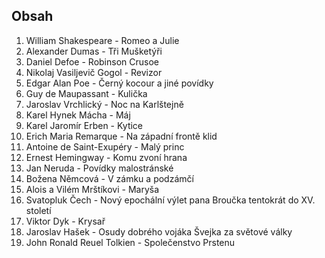## Obsah
1. William Shakespeare - Romeo a Julie
2. Alexander Dumas - Tři Mušketýři
3. Daniel Defoe - Robinson Crusoe
4. Nikolaj Vasiljevič Gogol - Revizor
5. Edgar Alan Poe - Černý kocour a jiné povídky
6. Guy de Maupassant - Kulička
7. Jaroslav Vrchlický - Noc na Karlštejně
8. Karel Hynek Mácha - Máj
9. Karel Jaromír Erben - Kytice
10. Erich Maria Remarque - Na západní frontě klid
11. Antoine de Saint-Exupéry - Malý princ
12. Ernest Hemingway - Komu zvoní hrana
13. Jan Neruda - Povídky malostránské
14. Božena Němcová - V zámku a podzámčí
15. Alois a Vilém Mrštíkovi - Maryša
16. Svatopluk Čech - Nový epochální výlet pana Broučka tentokrát do XV. století
17. Viktor Dyk - Krysař
18. Jaroslav Hašek - Osudy dobrého vojáka Švejka za světové války
19. John Ronald Reuel Tolkien - Společenstvo Prstenu